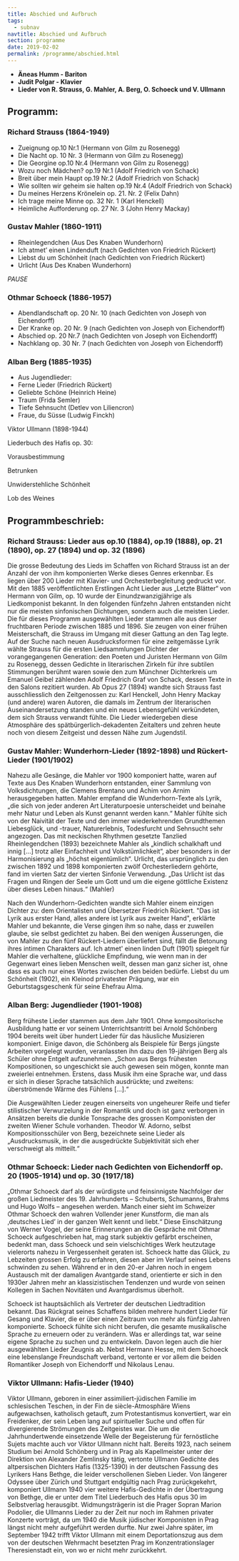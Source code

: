 ```yaml
---
title: Abschied und Aufbruch
tags:
  - subnav
navtitle: Abschied und Aufbruch
section: programme
date: 2019-02-02
permalink: /programme/abschied.html
---
```

- **Äneas Humm - Bariton**
- **Judit Polgar - Klavier**
- **Lieder von R. Strauss, G. Mahler, A. Berg, O. Schoeck und V. Ullmann**

## Programm:

### Richard Strauss (1864-1949)
- Zueignung op.10 Nr.1 (Hermann von Gilm zu Rosenegg)
- Die Nacht op. 10 Nr. 3 (Hermann von Gilm zu Rosenegg)
- Die Georgine op.10 Nr.4 (Hermann von Gilm zu Rosenegg)
- Wozu noch Mädchen? op.19 Nr.1 (Adolf Friedrich von Schack)
- Breit über mein Haupt op.19 Nr.2 (Adolf Friedrich von Schack)
- Wie sollten wir geheim sie halten op.19 Nr.4 (Adolf Friedrich von Schack)
- Du meines Herzens Krönelein op. 21. Nr. 2 (Felix Dahn)
- Ich trage meine Minne op. 32 Nr. 1 (Karl Henckell)
- Heimliche Aufforderung op. 27 Nr. 3 (John Henry Mackay)


### Gustav Mahler (1860-1911)
- Rheinlegendchen (Aus Des Knaben Wunderhorn)
- Ich atmet’ einen Lindenduft (nach Gedichten von Friedrich Rückert)
- Liebst du um Schönheit (nach Gedichten von Friedrich Rückert)
- Urlicht (Aus Des Knaben Wunderhorn)

*PAUSE*

### Othmar Schoeck (1886-1957)
- Abendlandschaft op. 20 Nr. 10 (nach Gedichten von Joseph von Eichendorff)
- Der Kranke op. 20 Nr. 9 (nach Gedichten von Joseph von Eichendorff)
- Abschied op. 20 Nr.7 (nach Gedichten von Joseph von Eichendorff)
- Nachklang op. 30 Nr. 7 (nach Gedichten von Joseph von Eichendorff)

### Alban Berg (1885-1935)
- Aus Jugendlieder:
- Ferne Lieder (Friedrich Rückert)
- Geliebte Schöne (Heinrich Heine)
- Traum (Frida Semler)
- Tiefe Sehnsucht (Detlev von Liliencron)
- Fraue, du Süsse (Ludwig Finckh)

 

Viktor Ullmann (1898-1944)

Liederbuch des Hafis op. 30:

Vorausbestimmung

Betrunken

Unwiderstehliche Schönheit

Lob des Weines

 

 

## Programmbeschrieb:




### Richard Strauss: Lieder aus op.10 (1884), op.19 (1888), op. 21 (1890), op. 27 (1894) und op. 32 (1896)

Die grosse Bedeutung des Lieds im Schaffen von Richard Strauss ist an der Anzahl der von ihm komponierten Werke dieses Genres erkennbar. Es liegen über 200 Lieder mit Klavier- und Orchesterbegleitung gedruckt vor. Mit den 1885 veröffentlichten Erstlingen Acht Lieder aus „Letzte Blätter“ von Hermann von Gilm, op. 10 wurde der Einundzwanzigjährige als Liedkomponist bekannt. In den folgenden fünfzehn Jahren entstanden nicht nur die meisten sinfonischen Dichtungen, sondern auch die meisten Lieder. Die für dieses Programm ausgewählten Lieder stammen alle aus dieser fruchtbaren Periode zwischen 1885 und 1896. Sie zeugen von einer frühen Meisterschaft, die Strauss im Umgang mit dieser Gattung an den Tag legte. Auf der Suche nach neuen Ausdrucksformen für eine zeitgemässe Lyrik wählte Strauss für die ersten Liedsammlungen Dichter der vorangegangenen Generation: den Poeten und Juristen Hermann von Gilm zu Rosenegg, dessen Gedichte in literarischen Zirkeln für ihre subtilen Stimmungen berühmt waren sowie den zum Münchner Dichterkreis um Emanuel Geibel zählenden Adolf Friedrich Graf von Schack, dessen Texte in den Salons rezitiert wurden. Ab Opus 27 (1894) wandte sich Strauss fast ausschliesslich den Zeitgenossen zu: Karl Henckell, John Henry Mackay (und andere) waren Autoren, die damals im Zentrum der literarischen Auseinandersetzung standen und ein neues Lebensgefühl verkündeten, dem sich Strauss verwandt fühlte. Die Lieder wiedergeben diese Atmosphäre des spätbürgerlich-dekadenten Zeitalters und zehren heute noch von diesem Zeitgeist und dessen Nähe zum Jugendstil.

 

### Gustav Mahler: Wunderhorn-Lieder (1892-1898) und Rückert-Lieder (1901/1902)

Nahezu alle Gesänge, die Mahler vor 1900 komponiert hatte, waren auf Texte aus Des Knaben Wunderhorn entstanden, einer Sammlung von Volksdichtungen, die Clemens Brentano und Achim von Arnim herausgegeben hatten. Mahler empfand die Wunderhorn-Texte als Lyrik, „die sich von jeder anderen Art Literaturpoesie unterscheidet und beinahe mehr Natur und Leben als Kunst genannt werden kann.“ Mahler fühlte sich von der Naivität der Texte und den immer wiederkehrenden Grundthemen Liebesglück, und -trauer, Naturerlebnis, Todesfurcht und Sehnsucht sehr angezogen. Das mit neckischen Rhythmen gesetzte Tanzlied Rheinlegendchen (1893) bezeichnete Mahler als „kindlich schalkhaft und innig [...] trotz aller Einfachheit und Volkstümlichkeit“, aber besonders in der Harmonisierung als „höchst eigentümlich“. Urlicht, das ursprünglich zu den zwischen 1892 und 1898 komponierten zwölf Orchesterliedern gehörte, fand im vierten Satz der vierten Sinfonie Verwendung. „Das Urlicht ist das Fragen und Ringen der Seele um Gott und um die eigene göttliche Existenz über dieses Leben hinaus.“ (Mahler)

Nach den Wunderhorn-Gedichten wandte sich Mahler einem einzigen Dichter zu: dem Orientalisten und Übersetzer Friedrich Rückert. "Das ist Lyrik aus erster Hand, alles andere ist Lyrik aus zweiter Hand", erklärte Mahler und bekannte, die Verse gingen ihm so nahe, dass er zuweilen glaube, sie selbst gedichtet zu haben. Bei den wenigen Äusserungen, die von Mahler zu den fünf Rückert-Liedern überliefert sind, fällt die Betonung ihres intimen Charakters auf. Ich atmet' einen linden Duft (1901) spiegelt für Mahler die verhaltene, glückliche Empfindung, wie wenn man in der Gegenwart eines lieben Menschen weilt, dessen man ganz sicher ist, ohne dass es auch nur eines Wortes zwischen den beiden bedürfe. Liebst du um Schönheit (1902), ein Kleinod privatester Prägung, war ein Geburtstagsgeschenk für seine Ehefrau Alma.

 

### Alban Berg: Jugendlieder (1901-1908)

Berg früheste Lieder stammen aus dem Jahr 1901. Ohne kompositorische Ausbildung hatte er vor seinem Unterrichtsantritt bei Arnold Schönberg 1904 bereits weit über hundert Lieder für das häusliche Musizieren komponiert. Einige davon, die Schönberg als Beispiele für Bergs jüngste Arbeiten vorgelegt wurden, veranlassten ihn dazu den 19-jährigen Berg als Schüler ohne Entgelt aufzunehmen. „Schon aus Bergs frühesten Kompositionen, so ungeschickt sie auch gewesen sein mögen, konnte man zweierlei entnehmen. Erstens, dass Musik ihm eine Sprache war, und dass er sich in dieser Sprache tatsächlich ausdrückte; und zweitens: überströmende Wärme des Fühlens [...].“

Die Ausgewählten Lieder zeugen einerseits von ungeheurer Reife und tiefer stilistischer Verwurzelung in der Romantik und doch ist ganz verborgen in Ansätzen bereits die dunkle Tonsprache des grossen Komponisten der zweiten Wiener Schule vorhanden. Theodor W. Adorno, selbst Kompositionsschüler von Berg, bezeichnete seine Lieder als „Ausdrucksmusik, in der die ausgedrückte Subjektivität sich eher verschweigt als mitteilt.“

 

### Othmar Schoeck: Lieder nach Gedichten von Eichendorff op. 20 (1905-1914) und op. 30 (1917/18)

„Othmar Schoeck darf als der würdigste und feinsinnigste Nachfolger der großen Liedmeister des 19. Jahrhunderts – Schuberts, Schumanns, Brahms und Hugo Wolfs – angesehen werden. Manch einer sieht im Schweizer Othmar Schoeck den wahren Vollender jener Kunstform, die man als ‚deutsches Lied’ in der ganzen Welt kennt und liebt.“ Diese Einschätzung von Werner Vogel, der seine Erinnerungen an die Gespräche mit Othmar Schoeck aufgeschrieben hat, mag stark subjektiv gefärbt erscheinen, bedenkt man, dass Schoeck und sein vielschichtiges Werk heutzutage vielerorts nahezu in Vergessenheit geraten ist. Schoeck hatte das Glück, zu Lebzeiten grossen Erfolg zu erfahren, diesen aber im Verlauf seines Lebens schwinden zu sehen. Während er in den 20-er Jahren noch in engem Austausch mit der damaligen Avantgarde stand, orientierte er sich in den 1930er Jahren mehr an klassizistischen Tendenzen und wurde von seinen Kollegen in Sachen Novitäten und Avantgardismus überholt.

Schoeck ist hauptsächlich als Vertreter der deutschen Liedtradition bekannt. Das Rückgrat seines Schaffens bilden mehrere hundert Lieder für Gesang und Klavier, die er über einen Zeitraum von mehr als fünfzig Jahren komponierte. Schoeck fühlte sich nicht berufen, die gesamte musikalische Sprache zu erneuern oder zu verändern. Was er allerdings tat, war seine eigene Sprache zu suchen und zu entwickeln. Davon legen auch die hier ausgewählten Lieder Zeugnis ab. Nebst Hermann Hesse, mit dem Schoeck eine lebenslange Freundschaft verband, vertonte er vor allem die beiden Romantiker Joseph von Eichendorff und Nikolaus Lenau.

 

### Viktor Ullmann: Hafis-Lieder (1940)

Viktor Ullmann, geboren in einer assimiliert-jüdischen Familie im schlesischen Teschen, in der Fin de siècle-Atmosphäre Wiens aufgewachsen, katholisch getauft, zum Protestantismus konvertiert, war ein Freidenker, der sein Leben lang auf spiritueller Suche und offen für divergierende Strömungen des Zeitgeistes war. Die um die Jahrhundertwende einsetzende Welle der Begeisterung für fernöstliche Sujets machte auch vor Viktor Ullmann nicht halt. Bereits 1923, nach seinem Studium bei Arnold Schönberg und in Prag als Kapellmeister unter der Direktion von Alexander Zemlinsky tätig, vertonte Ullmann Gedichte des altpersischen Dichters Hafis (1325-1390) in der deutschen Fassung des Lyrikers Hans Bethge, die leider verschollenen Sieben Lieder. Von längerer Odyssee über Zürich und Stuttgart endgültig nach Prag zurückgekehrt, komponiert Ullmann 1940 vier weitere Hafis-Gedichte in der Übertragung von Bethge, die er unter dem Titel Liederbuch des Hafis opus 30 im Selbstverlag herausgibt. Widmungsträgerin ist die Prager Sopran Marion Podolier, die Ullmanns Lieder zu der Zeit nur noch im Rahmen privater Konzerte vorträgt, da um 1940 die Musik jüdischer Komponisten in Prag längst nicht mehr aufgeführt werden durfte. Nur zwei Jahre später, im September 1942 trifft Viktor Ullmann mit einem Deportationszug aus dem von der deutschen Wehrmacht besetzten Prag im Konzentrationslager Theresienstadt ein, von wo er nicht mehr zurückkehrt.

